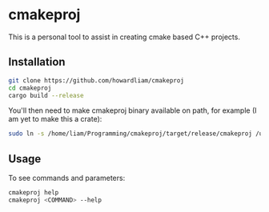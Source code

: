 # cmakeproj
This is a personal tool to assist in creating cmake based C++ projects.

## Installation
```bash
git clone https://github.com/howardliam/cmakeproj
cd cmakeproj
cargo build --release
```

You'll then need to make cmakeproj binary available on path, for example (I am yet to make this a crate):

```bash
sudo ln -s /home/liam/Programming/cmakeproj/target/release/cmakeproj /usr/bin/cmakeproj
```

## Usage
To see commands and parameters:
```bash
cmakeproj help
cmakeproj <COMMAND> --help
```
